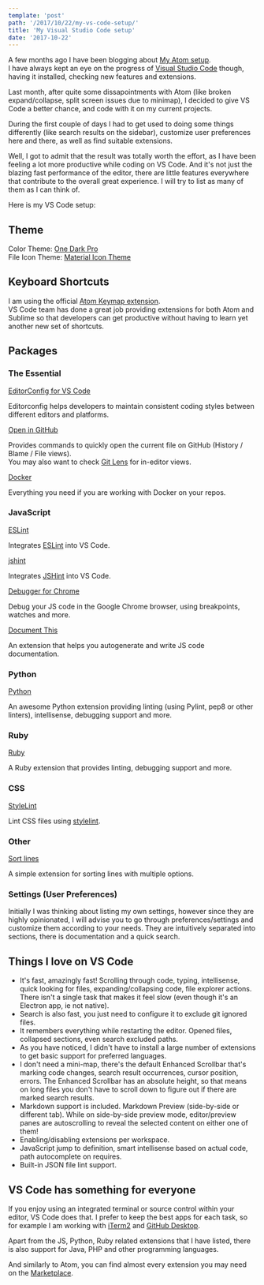 ```yaml
---
template: 'post'
path: '/2017/10/22/my-vs-code-setup/'
title: 'My Visual Studio Code setup'
date: '2017-10-22'
---
```


A few months ago I have been blogging about [My Atom setup](/2017/01/15/my-atom-setup/).  
I have always kept an eye on the progress of [Visual Studio Code](https://code.visualstudio.com/) though, having it installed, checking new features and extensions.

Last month, after quite some dissapointments with Atom (like broken expand/collapse, split screen issues due to minimap), I decided to give VS Code a better chance, and code with it on my current projects.

During the first couple of days I had to get used to doing some things differently (like search results on the sidebar), customize user preferences here and there, as well as find suitable extensions.

Well, I got to admit that the result was totally worth the effort, as I have been feeling a lot more productive while coding on VS Code. And it's not just the blazing fast performance of the editor, there are little features everywhere that contribute to the overall great experience. I will try to list as many of them as I can think of.

Here is my VS Code setup:

## Theme

Color Theme: [One Dark Pro](https://marketplace.visualstudio.com/items?itemName=zhuangtongfa.Material-theme)  
File Icon Theme: [Material Icon Theme](https://marketplace.visualstudio.com/items?itemName=PKief.material-icon-theme)

## Keyboard Shortcuts

I am using the official [Atom Keymap extension](https://marketplace.visualstudio.com/items?itemName=ms-vscode.atom-keybindings).  
VS Code team has done a great job providing extensions for both Atom and Sublime so that developers can get productive without having to learn yet another new set of shortcuts.

## Packages

### The Essential

[EditorConfig for VS Code](https://marketplace.visualstudio.com/items?itemName=EditorConfig.EditorConfig)

Editorconfig helps developers to maintain consistent coding styles between different editors and platforms.

[Open in GitHub](https://marketplace.visualstudio.com/items?itemName=sysoev.vscode-open-in-github)

Provides commands to quickly open the current file on GitHub (History / Blame / File views).  
You may also want to check [Git Lens](https://marketplace.visualstudio.com/items?itemName=eamodio.gitlens) for in-editor views.

[Docker](https://marketplace.visualstudio.com/items?itemName=PeterJausovec.vscode-docker)

Everything you need if you are working with Docker on your repos.

### JavaScript

[ESLint](https://marketplace.visualstudio.com/items?itemName=dbaeumer.vscode-eslint)

Integrates [ESLint](https://eslint.org/) into VS Code.

[jshint](https://marketplace.visualstudio.com/items?itemName=dbaeumer.jshint)

Integrates [JSHint](http://jshint.com/) into VS Code.

[Debugger for Chrome](https://marketplace.visualstudio.com/items?itemName=msjsdiag.debugger-for-chrome)

Debug your JS code in the Google Chrome browser, using breakpoints, watches and more.

[Document This](https://marketplace.visualstudio.com/items?itemName=joelday.docthis)

An extension that helps you autogenerate and write JS code documentation.

### Python

[Python](https://marketplace.visualstudio.com/items?itemName=donjayamanne.python)

An awesome Python extension providing linting (using Pylint, pep8 or other linters), intellisense, debugging support and more.

### Ruby

[Ruby](https://marketplace.visualstudio.com/items?itemName=rebornix.Ruby)

A Ruby extension that provides linting, debugging support and more.

### CSS

[StyleLint](https://marketplace.visualstudio.com/items?itemName=shinnn.stylelint)

Lint CSS files using [stylelint](https://stylelint.io/).

### Other

[Sort lines](https://marketplace.visualstudio.com/items?itemName=Tyriar.sort-lines)

A simple extension for sorting lines with multiple options.

### Settings (User Preferences)

Initially I was thinking about listing my own settings, however since they are highly opinionated, I will advise you to go through preferences/settings and customize them according to your needs. They are intuitively separated into sections, there is documentation and a quick search.

## Things I love on VS Code

- It's fast, amazingly fast! Scrolling through code, typing, intellisense, quick looking for files, expanding/collapsing code, file explorer actions. There isn't a single task that makes it feel slow (even though it's an Electron app, ie not native).
- Search is also fast, you just need to configure it to exclude git ignored files.
- It remembers everything while restarting the editor. Opened files, collapsed sections, even search excluded paths.
- As you have noticed, I didn't have to install a large number of extensions to get basic support for preferred languages.
- I don't need a mini-map, there's the default Enhanced Scrollbar that's marking code changes, search result occurrences, cursor position, errors. The Enhanced Scrollbar has an absolute height, so that means on long files you don't have to scroll down to figure out if there are marked search results.
- Markdown support is included. Markdown Preview (side-by-side or different tab). While on side-by-side preview mode, editor/preview panes are autoscrolling to reveal the selected content on either one of them!
- Enabling/disabling extensions per workspace.
- JavaScript jump to definition, smart intellisense based on actual code, path autocomplete on requires.
- Built-in JSON file lint support.

## VS Code has something for everyone

If you enjoy using an integrated terminal or source control within your editor, VS Code does that. I prefer to keep the best apps for each task, so for example I am working with [iTerm2](https://www.iterm2.com/) and [GitHub Desktop](https://desktop.github.com/).

Apart from the JS, Python, Ruby related extensions that I have listed, there is also support for Java, PHP and other programming languages.

And similarly to Atom, you can find almost every extension you may need on the [Marketplace](https://marketplace.visualstudio.com/).
